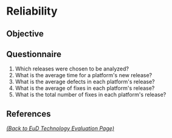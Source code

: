 # Reliability

## Objective

## Questionnaire
1. Which releases were chosen to be analyzed?
1. What is the average time for a platform's new release?
1. What is the average defects in each platform's release?
1. What is the average of fixes in each platform's release?
1. What is the total number of fixes in each platform's release?

## References

_[(Back to EuD Technology Evaluation Page)](../eud_technology_evaluation)_
